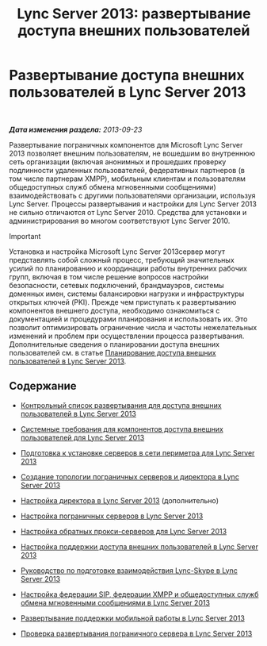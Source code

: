 ﻿---
title: 'Lync Server 2013: развертывание доступа внешних пользователей'
TOCTitle: Развертывание доступа внешних пользователей
ms:assetid: d40c9574-c16b-4fe6-b848-21ae0b7e4f0e
ms:mtpsurl: https://technet.microsoft.com/ru-ru/library/Gg398918(v=OCS.15)
ms:contentKeyID: 49311269
ms.date: 05/19/2016
mtps_version: v=OCS.15
ms.translationtype: HT
---

# Развертывание доступа внешних пользователей в Lync Server 2013

 

_**Дата изменения раздела:** 2013-09-23_

Развертывание пограничных компонентов для Microsoft Lync Server 2013 позволяет внешним пользователям, не вошедшим во внутреннюю сеть организации (включая анонимных и прошедших проверку подлинности удаленных пользователей, федеративных партнеров (в том числе партнерам XMPP), мобильным клиентам и пользователям общедоступных служб обмена мгновенными сообщениями) взаимодействовать с другими пользователями организации, используя Lync Server. Процессы развертывания и настройки для Lync Server 2013 не сильно отличаются от Lync Server 2010. Средства для установки и администрирования во многом соответствуют Lync Server 2010.

> [!IMPORTANT]
> Установка и настройка Microsoft Lync Server 2013сервер могут представлять собой сложный процесс, требующий значительных усилий по планированию и координации работы внутренних рабочих групп, включая в том числе решение вопросов настройки безопасности, сетевых подключений, брандмауэров, системы доменных имен, системы балансировки нагрузки и инфраструктуры открытых ключей (PKI). Прежде чем приступать к развертыванию компонентов внешнего доступа, необходимо ознакомиться с документацией и процедурами планирования и использовать их. Это позволит оптимизировать ограничение числа и частоты нежелательных изменений и проблем при осуществлении процесса развертывания. Дополнительные сведения о планировании доступа внешних пользователей см. в статье <a href="lync-server-2013-planning-for-external-user-access.md">Планирование доступа внешних пользователей в Lync Server 2013</a>.


## Содержание

  - [Контрольный список развертывания для доступа внешних пользователей в Lync Server 2013](lync-server-2013-deployment-checklist-for-external-user-access.md)

  - [Системные требования для компонентов доступа внешних пользователей для Lync Server 2013](lync-server-2013-system-requirements-for-external-user-access-components.md)

  - [Подготовка к установке серверов в сети периметра для Lync Server 2013](lync-server-2013-preparing-for-installation-of-servers-in-the-perimeter-network.md)

  - [Создание топологии пограничных серверов и директора в Lync Server 2013](lync-server-2013-building-an-edge-and-director-topology.md)

  - [Настройка директора в Lync Server 2013](lync-server-2013-setting-up-the-director.md) (дополнительно)

  - [Настройка пограничных серверов в Lync Server 2013](lync-server-2013-setting-up-edge-servers.md)

  - [Настройка обратных прокси-серверов для Lync Server 2013](lync-server-2013-setting-up-reverse-proxy-servers.md)

  - [Настройка поддержки доступа внешних пользователей в Lync Server 2013](lync-server-2013-configuring-support-for-external-user-access.md)

  - [Руководство по подготовке взаимодействия Lync-Skype в Lync Server 2013](lync-server-2013-provisioning-guide-for-lync-skype-connectivity.md)

  - [Настройка федерации SIP, федерации XMPP и общедоступных служб обмена мгновенными сообщениями в Lync Server 2013](lync-server-2013-configuring-sip-federation-xmpp-federation-and-public-instant-messaging.md)

  - [Развертывание поддержки мобильной работы в Lync Server 2013](lync-server-2013-deploying-mobility.md)

  - [Проверка развертывания пограничного сервера в Lync Server 2013](lync-server-2013-verifying-your-edge-deployment.md)

